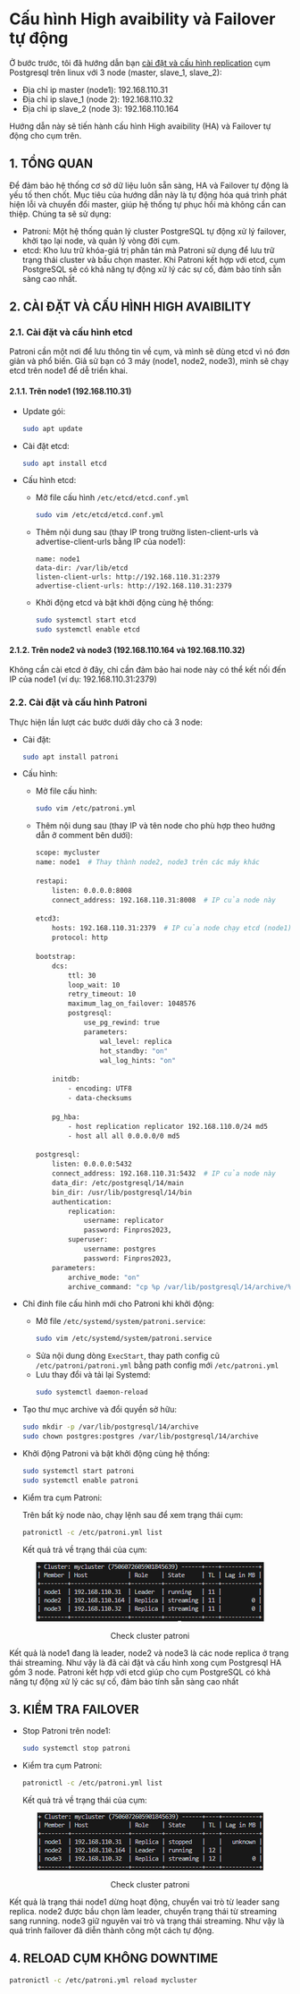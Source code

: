 # Cấu hình High avaibility và Failover tự động
Ở bước trước, tôi đã hướng dẫn bạn [cài đặt và cấu hình replication](../install%20and%20replication/linux.md) cụm Postgresql trên linux với 3 node (master, slave_1, slave_2):
  + Địa chỉ ip master (node1): 192.168.110.31
  + Địa chỉ ip slave_1 (node 2): 192.168.110.32
  + Địa chỉ ip slave_2 (node 3): 192.168.110.164

Hướng dẫn này sẽ tiến hành cấu hình High avaibility (HA) và Failover tự động cho cụm trên.
## 1. TỔNG QUAN
Để đảm bảo hệ thống cơ sở dữ liệu luôn sẵn sàng, HA và Failover tự động là yếu tố then chốt. 
Mục tiêu của hướng dẫn này là tự động hóa quá trình phát hiện lỗi và chuyển đổi master, giúp hệ thống tự phục hồi mà không cần can thiệp. Chúng ta sẽ sử dụng:

- Patroni: Một hệ thống quản lý cluster PostgreSQL tự động xử lý failover, khởi tạo lại node, và quản lý vòng đời cụm.
- etcd: Kho lưu trữ khóa-giá trị phân tán mà Patroni sử dụng để lưu trữ trạng thái cluster và bầu chọn master.
Khi Patroni kết hợp với etcd, cụm PostgreSQL sẽ có khả năng tự động xử lý các sự cố, đảm bảo tính sẵn sàng cao nhất.

## 2. CÀI ĐẶT VÀ CẤU HÌNH HIGH AVAIBILITY
### 2.1. Cài đặt và cấu hình etcd
Patroni cần một nơi để lưu thông tin về cụm, và mình sẽ dùng etcd vì nó đơn giản và phổ biến. Giả sử bạn có 3 máy (node1, node2, node3), mình sẽ chạy etcd trên node1 để dễ triển khai.
#### 2.1.1. Trên node1 (192.168.110.31)
- Update gói: 
    ```bash
    sudo apt update
    ```

- Cài đặt etcd: 
    ```bash
    sudo apt install etcd
    ```

- Cấu hình etcd:
    + Mở file cấu hình `/etc/etcd/etcd.conf.yml`
        ```bash
        sudo vim /etc/etcd/etcd.conf.yml
        ```
    + Thêm nội dung sau (thay IP trong trường listen-client-urls và advertise-client-urls bằng IP của node1):
        ```text
        name: node1
        data-dir: /var/lib/etcd
        listen-client-urls: http://192.168.110.31:2379
        advertise-client-urls: http://192.168.110.31:2379
        ```
    + Khởi động etcd và bật khởi động cùng hệ thống:
        ```bash
        sudo systemctl start etcd
        sudo systemctl enable etcd
        ```
#### 2.1.2. Trên node2 và node3 (192.168.110.164 và 192.168.110.32)
Không cần cài etcd ở đây, chỉ cần đảm bảo hai node này có thể kết nối đến IP của node1 (ví dụ: 192.168.110.31:2379)

### 2.2. Cài đặt và cấu hình Patroni
Thực hiện lần lượt các bước dưới dây cho cả 3 node:
- Cài đặt:
    ```bash
    sudo apt install patroni
    ```
- Cấu hình:
    + Mở file cấu hình:
        ```bash
        sudo vim /etc/patroni.yml
        ```
    + Thêm nội dung sau (thay IP và tên node cho phù hợp theo hướng dẫn ở comment bên dưới):
        ```bash
        scope: mycluster
        name: node1  # Thay thành node2, node3 trên các máy khác

        restapi:
            listen: 0.0.0.0:8008
            connect_address: 192.168.110.31:8008  # IP của node này

        etcd3:
            hosts: 192.168.110.31:2379  # IP của node chạy etcd (node1)
            protocol: http

        bootstrap:
            dcs:
                ttl: 30
                loop_wait: 10
                retry_timeout: 10
                maximum_lag_on_failover: 1048576
                postgresql:
                    use_pg_rewind: true
                    parameters:
                        wal_level: replica
                        hot_standby: "on"
                        wal_log_hints: "on"

            initdb:
                - encoding: UTF8
                - data-checksums

            pg_hba:
                - host replication replicator 192.168.110.0/24 md5
                - host all all 0.0.0.0/0 md5

        postgresql:
            listen: 0.0.0.0:5432
            connect_address: 192.168.110.31:5432  # IP của node này
            data_dir: /etc/postgresql/14/main
            bin_dir: /usr/lib/postgresql/14/bin
            authentication:
                replication:
                    username: replicator
                    password: Finpros2023,
                superuser:
                    username: postgres
                    password: Finpros2023,
            parameters:
                archive_mode: "on"
                archive_command: "cp %p /var/lib/postgresql/14/archive/%f"
        ```
- Chỉ đinh file cấu hình mới cho Patroni khi khởi động:
    + Mở file `/etc/systemd/system/patroni.service`:
        ```bash
        sudo vim /etc/systemd/system/patroni.service
        ```
    + Sửa nội dung dòng `ExecStart`, thay path config cũ `/etc/patroni/patroni.yml` bằng path config mới `/etc/patroni.yml` 
    + Lưu thay đổi và tải lại Systemd:
        ```bash
        sudo systemctl daemon-reload
        ```
- Tạo thư mục archive và đổi quyền sở hữu:
    ```bash
    sudo mkdir -p /var/lib/postgresql/14/archive
    sudo chown postgres:postgres /var/lib/postgresql/14/archive
    ```
- Khởi động Patroni và bật khởi động cùng hệ thống:
    ```bash
    sudo systemctl start patroni
    sudo systemctl enable patroni
    ```
- Kiểm tra cụm Patroni:

    Trên bất kỳ node nào, chạy lệnh sau để xem trạng thái cụm:
            
    ```bash
    patronictl -c /etc/patroni.yml list
    ```
    Kết quả trả về trạng thái của cụm:

<div align="center">
    <img src="../imgs/check_cluster_patroni.png" alt="check_cluster_patroni"></img>
    <p>Check cluster patroni</p>
</div>
Kết quả là node1 đang là leader, node2 và node3 là các node replica ở trạng thái streaming. Như vậy là đã cài đặt và cấu hình xong cụm Postgresql HA gồm 3 node. Patroni kết hợp với etcd giúp cho cụm PostgreSQL có khả năng tự động xử lý các sự cố, đảm bảo tính sẵn sàng cao nhất

## 3. KIỂM TRA FAILOVER
- Stop Patroni trên node1:
    ```bash
    sudo systemctl stop patroni
    ```
- Kiểm tra cụm Patroni:
    ```bash
    patronictl -c /etc/patroni.yml list
    ```
    Kết quả trả về trạng thái của cụm:

<div align="center">
    <img src="../imgs/check_cluster_patroni_failover.png" alt="check_cluster_patroni"></img>
    <p>Check cluster patroni</p>
</div>
Kết quả là trạng thái node1 dừng hoạt động, chuyển vai trò từ leader sang replica. node2 được bầu chọn làm leader, chuyển trạng thái từ streaming sang running. node3 giữ nguyên vai trò và trạng thái streaming. Như vậy là quá trình failover đã diễn thành công một cách tự động.

## 4. RELOAD CỤM KHÔNG DOWNTIME
```bash
patronictl -c /etc/patroni.yml reload mycluster
```
